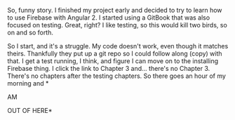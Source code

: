 So, funny story. I finished my project early and decided to try to learn how to use Firebase with Angular 2. I started using a GitBook that was also focused on testing. Great, right? I like testing, so this would kill two birds, so on and so forth.

So I start, and it's a struggle. My code doesn't work, even though it matches theirs. Thankfully they put up a git repo so I could follow along (copy) with that. I get a test running, I think, and figure I can move on to the installing Firebase thing. I click the link to Chapter 3 and... there's no Chapter 3. There's no chapters after the testing chapters. So there goes an hour of my morning and *

AM

OUT OF HERE* 
